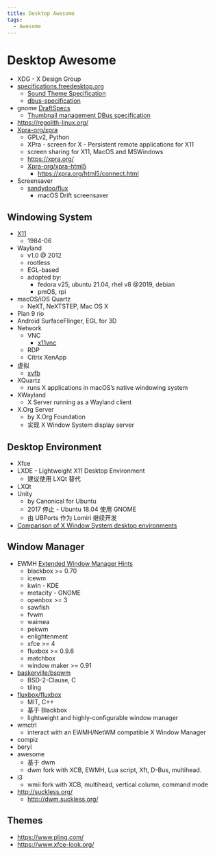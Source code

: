 ```yaml
---
title: Desktop Awesome
tags:
  - Awesome
---
```


# Desktop Awesome

- XDG - X Design Group
- [specifications.freedesktop.org](https://specifications.freedesktop.org)
  - [Sound Theme Specification](https://specifications.freedesktop.org/sound-theme-spec/sound-theme-spec-latest.html)
  - [dbus-specification](https://dbus.freedesktop.org/doc/dbus-specification.html)
- gnome [DraftSpecs](https://wiki.gnome.org/DraftSpecs)
  - [Thumbnail management DBus specification](https://wiki.gnome.org/DraftSpecs/ThumbnailerSpec)
- https://regolith-linux.org/
- [Xpra-org/xpra](https://github.com/Xpra-org/xpra)
  - GPLv2, Python
  - XPra - screen for X - Persistent remote applications for X11
  - screen sharing for X11, MacOS and MSWindows
  - https://xpra.org/
  - [Xpra-org/xpra-html5](https://github.com/Xpra-org/xpra-html5)
    - https://xpra.org/html5/connect.html
- Screensaver
  - [sandydoo/flux](https://github.com/sandydoo/flux)
    - macOS Drift screensaver

## Windowing System

- [X11](./x11/README.md)
  - 1984-06
- Wayland
  - v1.0 @ 2012
  - rootless
  - EGL-based
  - adopted by:
    - fedora v25, ubuntu 21.04, rhel v8 @2019, debian
    - pmOS, rpi
- macOS/iOS Quartz
  - NeXT, NeXTSTEP, Mac OS X
- Plan 9 rio
- Android SurfaceFlinger, EGL for 3D
- Network
  - VNC
    - [x11vnc](./x11/x11vnc.md)
  - RDP
  - Citrix XenApp
- 虚拟
  - [xvfb](./x11/xvfb.md)
- XQuartz
  - runs X applications in macOS’s native windowing system
- XWayland
  - X Server running as a Wayland client
- X.Org Server
  - by X.Org Foundation
  - 实现 X Window System display server

## Desktop Environment

- Xfce
- LXDE - Lightweight X11 Desktop Environment
  - 建议使用 LXQt 替代
- LXQt
- Unity
  - by Canonical for Ubuntu
  - 2017 停止 - Ubuntu 18.04 使用 GNOME
  - 由 UBPorts 作为 Lomiri 继续开发
- [Comparison of X Window System desktop environments](https://en.wikipedia.org/wiki/Comparison_of_X_Window_System_desktop_environments)

## Window Manager

- EWMH [Extended Window Manager Hints](https://specifications.freedesktop.org/wm-spec/wm-spec-1.5.html)
  - blackbox >= 0.70
  - icewm
  - kwin - KDE
  - metacity - GNOME
  - openbox >= 3
  - sawfish
  - fvwm
  - waimea
  - pekwm
  - enlightenment
  - xfce >= 4
  - fluxbox >= 0.9.6
  - matchbox
  - window maker >= 0.91
- [baskerville/bspwm](https://github.com/baskerville/bspwm)
  - BSD-2-Clause, C
  - tiling
- [fluxbox/fluxbox](https://github.com/fluxbox/fluxbox)
  - MIT, C++
  - 基于 Blackbox
  - lightweight and highly-configurable window manager
- wmctrl
  - interact with an EWMH/NetWM compatible X Window Manager
- compiz
- beryl
- awesome
  - 基于 dwm
  - dwm fork with XCB, EWMH, Lua script, Xft, D-Bus, multihead.
- i3
  - wmii fork with XCB, multihead, vertical column, command mode
- http://suckless.org/
  - http://dwm.suckless.org/

## Themes

- https://www.pling.com/
- https://www.xfce-look.org/
